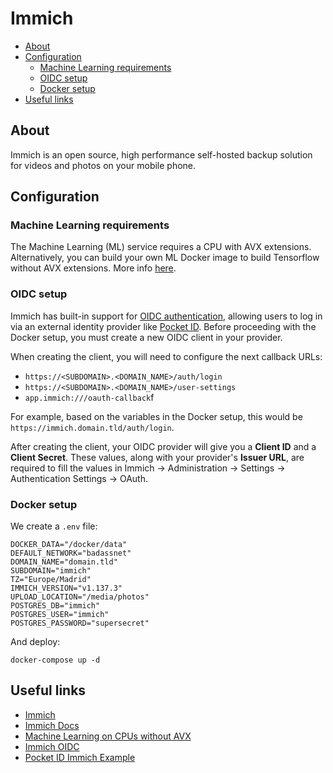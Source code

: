 # Immich

- [About](#about)
- [Configuration](#configuration)
  * [Machine Learning requirements](#machine-learning-requirements)
  * [OIDC setup](#oidc-setup)
  * [Docker setup](#docker-setup)
- [Useful links](#useful-links)

## About

Immich is an open source, high performance self-hosted backup solution for
videos and photos on your mobile phone.

## Configuration

### Machine Learning requirements

The Machine Learning (ML) service requires a CPU with AVX extensions.
Alternatively, you can build your own ML Docker image to build Tensorflow
without AVX extensions. More info [here](https://github.com/immich-app/immich/discussions/300).

### OIDC setup

Immich has built-in support for [OIDC authentication](https://immich.app/docs/administration/oauth), allowing users to log in via an external identity provider like [Pocket ID](https://pocket-id.org/). Before proceeding with the Docker setup, you must create a new OIDC client in your provider.

When creating the client, you will need to configure the next callback URLs:

- `https://<SUBDOMAIN>.<DOMAIN_NAME>/auth/login`
- `https://<SUBDOMAIN>.<DOMAIN_NAME>/user-settings`
- `app.immich:///oauth-callback`f

For example, based on the variables in the Docker setup, this would be `https://immich.domain.tld/auth/login`.

After creating the client, your OIDC provider will give you a **Client ID** and a **Client Secret**. These values, along with your provider's **Issuer URL**, are required to fill the values in Immich -> Administration -> Settings -> Authentication Settings -> OAuth.

### Docker setup

We create a `.env` file:

```shell
DOCKER_DATA="/docker/data"
DEFAULT_NETWORK="badassnet"
DOMAIN_NAME="domain.tld"
SUBDOMAIN="immich"
TZ="Europe/Madrid"
IMMICH_VERSION="v1.137.3"
UPLOAD_LOCATION="/media/photos"
POSTGRES_DB="immich"
POSTGRES_USER="immich"
POSTGRES_PASSWORD="supersecret"
```

And deploy:

    docker-compose up -d

## Useful links

- [Immich](https://www.immich.app/)
- [Immich Docs](https://immich.app/docs/category/getting-started)
- [Machine Learning on CPUs without AVX](https://github.com/immich-app/immich/discussions/300)
- [Immich OIDC](https://immich.app/docs/administration/oauth/)
- [Pocket ID Immich Example](https://pocket-id.org/docs/client-examples/immich)
